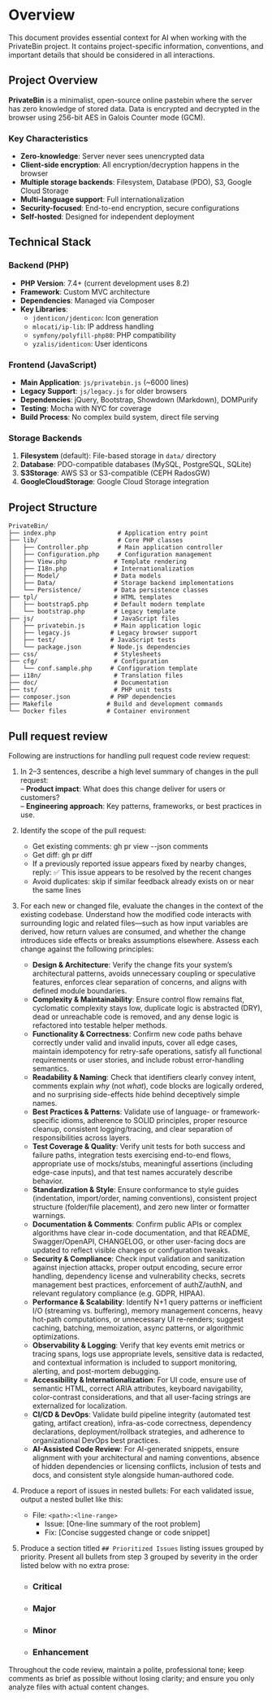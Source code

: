 # Overview

This document provides essential context for AI when working with the PrivateBin project. It contains project-specific information, conventions, and important details that should be considered in all interactions.

## Project Overview

**PrivateBin** is a minimalist, open-source online pastebin where the server has zero knowledge of stored data. Data is encrypted and decrypted in the browser using 256-bit AES in Galois Counter mode (GCM).

### Key Characteristics

- **Zero-knowledge**: Server never sees unencrypted data
- **Client-side encryption**: All encryption/decryption happens in the browser
- **Multiple storage backends**: Filesystem, Database (PDO), S3, Google Cloud Storage
- **Multi-language support**: Full internationalization
- **Security-focused**: End-to-end encryption, secure configurations
- **Self-hosted**: Designed for independent deployment

## Technical Stack

### Backend (PHP)

- **PHP Version**: 7.4+ (current development uses 8.2)
- **Framework**: Custom MVC architecture
- **Dependencies**: Managed via Composer
- **Key Libraries**:
  - `jdenticon/jdenticon`: Icon generation
  - `mlocati/ip-lib`: IP address handling
  - `symfony/polyfill-php80`: PHP compatibility
  - `yzalis/identicon`: User identicons

### Frontend (JavaScript)

- **Main Application**: `js/privatebin.js` (~6000 lines)
- **Legacy Support**: `js/legacy.js` for older browsers
- **Dependencies**: jQuery, Bootstrap, Showdown (Markdown), DOMPurify
- **Testing**: Mocha with NYC for coverage
- **Build Process**: No complex build system, direct file serving

### Storage Backends

1. **Filesystem** (default): File-based storage in `data/` directory
2. **Database**: PDO-compatible databases (MySQL, PostgreSQL, SQLite)
3. **S3Storage**: AWS S3 or S3-compatible (CEPH RadosGW)
4. **GoogleCloudStorage**: Google Cloud Storage integration

## Project Structure

```text
PrivateBin/
├── index.php                 # Application entry point
├── lib/                      # Core PHP classes
│   ├── Controller.php        # Main application controller
│   ├── Configuration.php     # Configuration management
│   ├── View.php             # Template rendering
│   ├── I18n.php             # Internationalization
│   ├── Model/               # Data models
│   ├── Data/                # Storage backend implementations
│   └── Persistence/         # Data persistence classes
├── tpl/                     # HTML templates
│   ├── bootstrap5.php       # Default modern template
│   └── bootstrap.php        # Legacy template
├── js/                      # JavaScript files
│   ├── privatebin.js        # Main application logic
│   ├── legacy.js           # Legacy browser support
│   ├── test/               # JavaScript tests
│   └── package.json        # Node.js dependencies
├── css/                     # Stylesheets
├── cfg/                     # Configuration
│   └── conf.sample.php     # Configuration template
├── i18n/                    # Translation files
├── doc/                     # Documentation
├── tst/                     # PHP unit tests
├── composer.json           # PHP dependencies
├── Makefile               # Build and development commands
└── Docker files           # Container environment
```

## Pull request review

Following are instructions for handling pull request code review request:

1. In 2–3 sentences, describe a high level summary of changes in the pull request:  
   – **Product impact**: What does this change deliver for users or customers?  
   – **Engineering approach**: Key patterns, frameworks, or best practices in use.

2. Identify the scope of the pull request:
   - Get existing comments: gh pr view --json comments
   - Get diff: gh pr diff
   - If a previously reported issue appears fixed by nearby changes, reply: ✅ This issue appears to be resolved by the recent changes
   - Avoid duplicates: skip if similar feedback already exists on or near the same lines  

3. For each new or changed file, evaluate the changes in the context of the existing codebase. Understand how the modified code interacts with surrounding logic and related files—such as how input variables are derived, how return values are consumed, and whether the change introduces side effects or breaks assumptions elsewhere. Assess each change against the following principles:
   - **Design & Architecture**: Verify the change fits your system’s architectural patterns, avoids unnecessary coupling or speculative features, enforces clear separation of concerns, and aligns with defined module boundaries.
   - **Complexity & Maintainability**: Ensure control flow remains flat, cyclomatic complexity stays low, duplicate logic is abstracted (DRY), dead or unreachable code is removed, and any dense logic is refactored into testable helper methods.
   - **Functionality & Correctness**: Confirm new code paths behave correctly under valid and invalid inputs, cover all edge cases, maintain idempotency for retry-safe operations, satisfy all functional requirements or user stories, and include robust error-handling semantics.
   - **Readability & Naming**: Check that identifiers clearly convey intent, comments explain *why* (not *what*), code blocks are logically ordered, and no surprising side-effects hide behind deceptively simple names.
   - **Best Practices & Patterns**: Validate use of language- or framework-specific idioms, adherence to SOLID principles, proper resource cleanup, consistent logging/tracing, and clear separation of responsibilities across layers.
   - **Test Coverage & Quality**: Verify unit tests for both success and failure paths, integration tests exercising end-to-end flows, appropriate use of mocks/stubs, meaningful assertions (including edge-case inputs), and that test names accurately describe behavior.
   - **Standardization & Style**: Ensure conformance to style guides (indentation, import/order, naming conventions), consistent project structure (folder/file placement), and zero new linter or formatter warnings.
   - **Documentation & Comments**: Confirm public APIs or complex algorithms have clear in-code documentation, and that README, Swagger/OpenAPI, CHANGELOG, or other user-facing docs are updated to reflect visible changes or configuration tweaks.
   - **Security & Compliance**: Check input validation and sanitization against injection attacks, proper output encoding, secure error handling, dependency license and vulnerability checks, secrets management best practices, enforcement of authZ/authN, and relevant regulatory compliance (e.g. GDPR, HIPAA).
   - **Performance & Scalability**: Identify N+1 query patterns or inefficient I/O (streaming vs. buffering), memory management concerns, heavy hot-path computations, or unnecessary UI re-renders; suggest caching, batching, memoization, async patterns, or algorithmic optimizations.
   - **Observability & Logging**: Verify that key events emit metrics or tracing spans, logs use appropriate levels, sensitive data is redacted, and contextual information is included to support monitoring, alerting, and post-mortem debugging.
   - **Accessibility & Internationalization**: For UI code, ensure use of semantic HTML, correct ARIA attributes, keyboard navigability, color-contrast considerations, and that all user-facing strings are externalized for localization.
   - **CI/CD & DevOps**: Validate build pipeline integrity (automated test gating, artifact creation), infra-as-code correctness, dependency declarations, deployment/rollback strategies, and adherence to organizational DevOps best practices.
   - **AI-Assisted Code Review**: For AI-generated snippets, ensure alignment with your architectural and naming conventions, absence of hidden dependencies or licensing conflicts, inclusion of tests and docs, and consistent style alongside human-authored code.

4. Produce a report of issues in nested bullets:
   For each validated issue, output a nested bullet like this:  
   - File: `<path>:<line-range>`  
     - Issue: [One-line summary of the root problem]  
     - Fix: [Concise suggested change or code snippet]  

5. Produce a section titled `## Prioritized Issues` listing issues grouped by priority. Present all bullets from step 3 grouped by severity in the order listed below with no extra prose:

   - ### Critical

   - ### Major

   - ### Minor

   - ### Enhancement

Throughout the code review, maintain a polite, professional tone; keep comments as brief as possible without losing clarity; and ensure you only analyze files with actual content changes.
